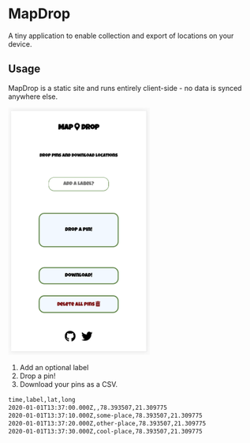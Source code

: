 # MapDrop

A tiny application to enable collection and export of locations on your device.

## Usage

MapDrop is a static site and runs entirely client-side - no data is synced anywhere else.

<img src="map-drop.png" height="500px"/>

1. Add an optional label
2. Drop a pin!
3. Download your pins as a CSV.

```csv
time,label,lat,long
2020-01-01T13:37:00.000Z,,78.393507,21.309775
2020-01-01T13:37:10.000Z,some-place,78.393507,21.309775
2020-01-01T13:37:20.000Z,other-place,78.393507,21.309775
2020-01-01T13:37:30.000Z,cool-place,78.393507,21.309775
```
